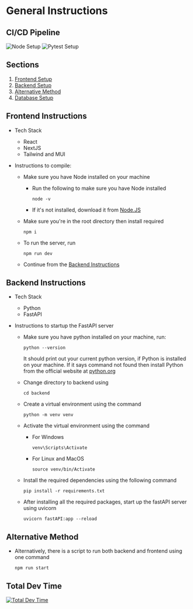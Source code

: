 # General Instructions

## CI/CD Pipeline

![Node Setup](https://github.com/PowerHouse-Project/Production/actions/workflows/node.yml/badge.svg)
![Pytest Setup](https://github.com/PowerHouse-Project/Production/actions/workflows/python.yml/badge.svg)

## Sections

1. [Frontend Setup](#frontend-instructions)
2. [Backend Setup](#backend-instructions)
3. [Alternative Method](#alternative-method)
4. [Database Setup](#database-setup)

## Frontend Instructions

- Tech Stack

  - React
  - NextJS
  - Tailwind and MUI

- Instructions to compile:

  - Make sure you have Node installed on your machine

    - Run the following to make sure you have Node installed
      ```
      node -v
      ```
    - If it's not installed, download it from [Node.JS](https://nodejs.org/)

  - Make sure you're in the root directory then install required
    ```shell
    npm i
    ```
  - To run the server, run

    ```shell
    npm run dev
    ```

  - Continue from the [Backend Instructions](#backend-instructions)

## Backend Instructions

- Tech Stack

  - Python
  - FastAPI

- Instructions to startup the FastAPI server

  - Make sure you have python installed on your machine, run:

    ```shell
    python --version
    ```

    It should print out your current python version, if Python is installed on your machine. If it says command not found then install Python from the official website at [python.org](https://www.python.org)

  - Change directory to backend using

    ```shell
    cd backend
    ```

  - Create a virtual environment using the command

    ```shell
    python -m venv venv
    ```

  - Activate the virtual environment using the command
    - For Windows
      ```shell
      venv\Scripts\Activate
      ```
    - For Linux and MacOS
      ```shell
      source venv/bin/Activate
      ```
  - Install the required dependencies using the following command

    ```shell
    pip install -r requirements.txt
    ```

  - After installing all the required packages, start up the fastAPI server using uvicorn
    ```shell
    uvicorn fastAPI:app --reload
    ```

## Alternative Method

- Alternatively, there is a script to run both backend and frontend using one command

  ```shell
  npm run start
  ```

<!-- ## Database Setup -->

## Total Dev Time

[![Total Dev Time](https://wakatime.com/badge/user/fdd42682-464a-4d52-8867-a5c27a922c77/project/77ef4e30-ada9-4375-a6f2-8ae3e83e4bf5.svg)](https://wakatime.com/badge/user/fdd42682-464a-4d52-8867-a5c27a922c77/project/77ef4e30-ada9-4375-a6f2-8ae3e83e4bf5)
